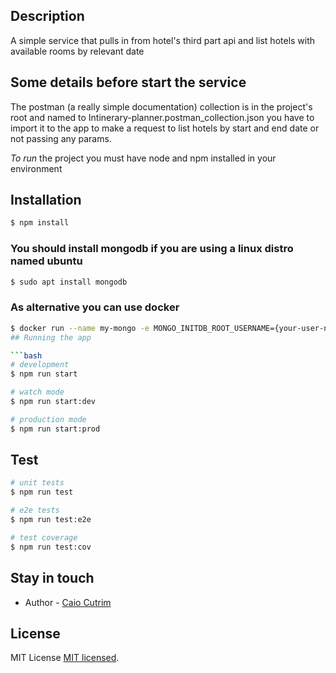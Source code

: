 ## Description
A simple service that pulls in from hotel's third part api and list hotels with available rooms by relevant date

## Some details before start the service
The postman (a really simple documentation) collection is in the project's root and named to Intinerary-planner.postman_collection.json you have to import it to the app  to make a request to list hotels by start and end date or not passing any params.

*To run* the project you must have node and npm installed in your environment
## Installation

```bash
$ npm install
```
### You should install mongodb if you are using a linux distro named ubuntu
```bash
$ sudo apt install mongodb 
```

### As alternative you can use docker 
```bash
$ docker run --name my-mongo -e MONGO_INITDB_ROOT_USERNAME={your-user-name} -e MONGO_INITDB_ROOT_PASSWORD=123 mongo 
## Running the app

```bash
# development
$ npm run start

# watch mode
$ npm run start:dev

# production mode
$ npm run start:prod
```

## Test

```bash
# unit tests
$ npm run test

# e2e tests
$ npm run test:e2e

# test coverage
$ npm run test:cov
```

## Stay in touch

- Author - [Caio Cutrim](https://linkedin.com/in/caiocutrim)

## License

MIT License [MIT licensed](LICENSE).
